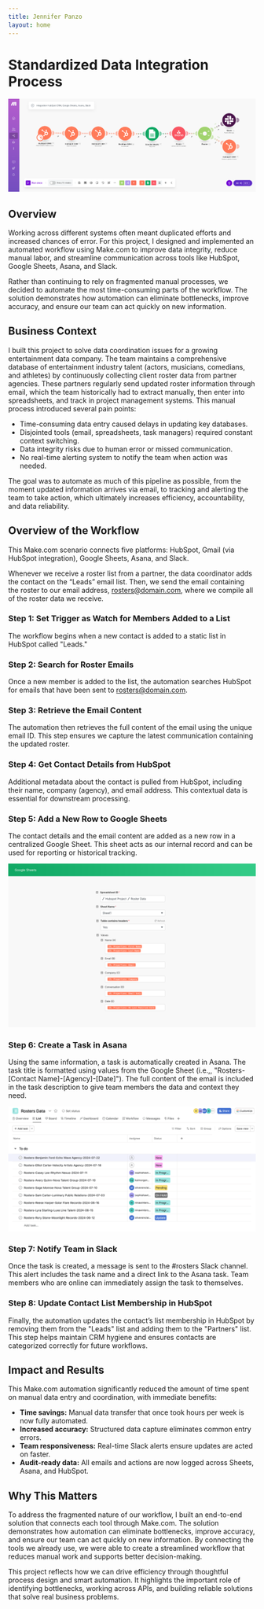 ```yaml
---
title: Jennifer Panzo
layout: home
---
```


# Standardized Data Integration Process

![Data Integration in Make](images/make-hs-2.png)

## **Overview**

Working across different systems often meant duplicated efforts and increased chances of error. For this project, I designed and implemented an automated workflow using Make.com to improve data integrity, reduce manual labor, and streamline communication across tools like HubSpot, Google Sheets, Asana, and Slack.

Rather than continuing to rely on fragmented manual processes, we decided to automate the most time-consuming parts of the workflow. The solution demonstrates how automation can eliminate bottlenecks, improve accuracy, and ensure our team can act quickly on new information.

## **Business Context**

I built this project to solve data coordination issues for a growing entertainment data company. The team maintains a comprehensive database of entertainment industry talent (actors, musicians, comedians, and athletes) by continuously collecting client roster data from partner agencies. These partners regularly send updated roster information through email, which the team historically had to extract manually, then enter into spreadsheets, and track in project management systems.
This manual process introduced several pain points:

* Time-consuming data entry caused delays in updating key databases.
* Disjointed tools (email, spreadsheets, task managers) required constant context switching.
* Data integrity risks due to human error or missed communication.
* No real-time alerting system to notify the team when action was needed.

The goal was to automate as much of this pipeline as possible, from the moment updated information arrives via email, to tracking and alerting the team to take action, which ultimately increases efficiency, accountability, and data reliability.

## **Overview of the Workflow**

This Make.com scenario connects five platforms: HubSpot, Gmail (via HubSpot integration), Google Sheets, Asana, and Slack. 

Whenever we receive a roster list from a partner, the data coordinator adds the contact on the “Leads” email list. Then, we send the email containing the roster to our email address, rosters@domain.com, where we compile all of the roster data we receive.


### Step 1: Set Trigger as Watch for Members Added to a List

The workflow begins when a new contact is added to a static list in HubSpot called "Leads."


### Step 2: Search for Roster Emails

Once a new member is added to the list, the automation searches HubSpot for emails that have been sent to rosters@domain.com.


### Step 3: Retrieve the Email Content

The automation then retrieves the full content of the email using the unique email ID. This step ensures we capture the latest communication containing the updated roster.


### Step 4: Get Contact Details from HubSpot

Additional metadata about the contact is pulled from HubSpot, including their name, company (agency), and email address. This contextual data is essential for downstream processing.


### Step 5: Add a New Row to Google Sheets

The contact details and the email content are added as a new row in a centralized Google Sheet. This sheet acts as our internal record and can be used for reporting or historical tracking.

![Add Row to Google Sheets](images/google-sheets.png)

### Step 6: Create a Task in Asana

Using the same information, a task is automatically created in Asana. The task title is formatted using values from the Google Sheet (i.e.,, "Rosters-[Contact Name]-[Agency]-[Date]"). The full content of the email is included in the task description to give team members the data and context they need.

![Create Asana Task](images/asana.png)

### Step 7: Notify Team in Slack

Once the task is created, a message is sent to the #rosters Slack channel. This alert includes the task name and a direct link to the Asana task. Team members who are online can immediately assign the task to themselves.


### Step 8: Update Contact List Membership in HubSpot

Finally, the automation updates the contact’s list membership in HubSpot by removing them from the "Leads" list and adding them to the "Partners" list. This step helps maintain CRM hygiene and ensures contacts are categorized correctly for future workflows.


## **Impact and Results**
This Make.com automation significantly reduced the amount of time spent on manual data entry and coordination, with immediate benefits:

* **Time savings:** Manual data transfer that once took hours per week is now fully automated.
* **Increased accuracy:** Structured data capture eliminates common entry errors.
* **Team responsiveness:** Real-time Slack alerts ensure updates are acted on faster.
* **Audit-ready data:** All emails and actions are now logged across Sheets, Asana, and HubSpot.

## **Why This Matters**

To address the fragmented nature of our workflow, I built an end-to-end solution that connects each tool through Make.com. The solution demonstrates how automation can eliminate bottlenecks, improve accuracy, and ensure our team can act quickly on new information. By connecting the tools we already use, we were able to create a streamlined workflow that reduces manual work and supports better decision-making.

This project reflects how we can drive efficiency through thoughtful process design and smart automation. It highlights the important role of identifying bottlenecks, working across APIs, and building reliable solutions that solve real business problems.
